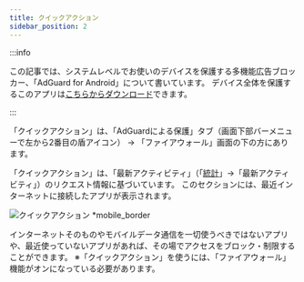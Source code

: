 ```yaml
---
title: クイックアクション
sidebar_position: 2
---
```


:::info

この記事では、システムレベルでお使いのデバイスを保護する多機能広告ブロッカー、「AdGuard for Android」について書いています。 デバイス全体を保護するこのアプリは[こちらからダウンロード](https://agrd.io/download-kb-adblock)できます。

:::

「クイックアクション」は、「AdGuardによる保護」タブ（画面下部バーメニューで左から2番目の盾アイコン） → 「ファイアウォール」画面の下の方にあります。

「クイックアクション」は、「最新アクティビティ」（「[統計](/adguard-for-android/features/statistics)」→「最新アクティビティ」）のリクエスト情報に基づいています。 このセクションには、最近インターネットに接続したアプリが表示されます。

![クイックアクション \*mobile_border](https://cdn.adtidy.org/blog/new/1l1vhScreenshot_20230706-142022_AdGuard.jpg)

インターネットそのものやモバイルデータ通信を一切使うべきではないアプリや、最近使っていないアプリがあれば、その場でアクセスをブロック・制限することができます。 ※「クイックアクション」を使うには、「ファイアウォール」機能がオンになっている必要があります。
